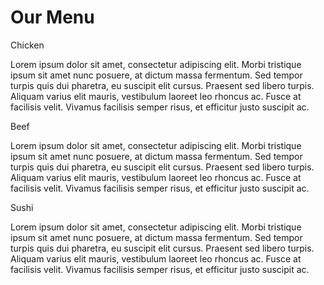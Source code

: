 <!DOCTYPE html>

<html>

<head>
	
<meta charset="utf-8">

	
<meta name="viewport" content="width=device-width, initial-scale=1">

	
<link rel="stylesheet" type="text/css" href="css/styles.css">
	


</head>

<body>
	
<h1>Our Menu</h1>
	
<div class="row">
	
<div class="container col-lg-4 col-md-6 col-sm-12">
		
<section>
		
<div id="chicken">
			
Chicken
		
</div>
		
<p>
			
Lorem ipsum dolor sit amet, consectetur adipiscing elit. Morbi tristique ipsum sit amet nunc posuere,
 at dictum massa fermentum. Sed tempor turpis quis dui pharetra, eu suscipit elit cursus.
 Praesent sed libero turpis. Aliquam varius elit mauris, vestibulum laoreet leo rhoncus ac.
 Fusce at facilisis velit. Vivamus facilisis semper risus, et efficitur justo suscipit ac. 
		
</p>
		
</section>
	
</div>
	
<div class="container col-lg-4 col-md-6 col-sm-12">
		
<section>
		
<div id="beef">
			
Beef
		
</div>
		
<p>
			
Lorem ipsum dolor sit amet, consectetur adipiscing elit. Morbi tristique ipsum sit amet nunc posuere,
 at dictum massa fermentum. Sed tempor turpis quis dui pharetra, eu suscipit elit cursus.
 Praesent sed libero turpis. Aliquam varius elit mauris, vestibulum laoreet leo rhoncus ac.
 Fusce at facilisis velit. Vivamus facilisis semper risus, et efficitur justo suscipit ac. 
		
</p>
		
</section>
	
</div>
	
<div class="container col-lg-4 col-md-12 col-sm-12">
		
<section>
		
<div id="sushi">
			
Sushi
		
</div>
		
<p>
			
Lorem ipsum dolor sit amet, consectetur adipiscing elit. Morbi tristique ipsum sit amet nunc posuere,
 at dictum massa fermentum. Sed tempor turpis quis dui pharetra, eu suscipit elit cursus. Praesent sed libero turpis. 
Aliquam varius elit mauris, vestibulum laoreet leo rhoncus ac.
 Fusce at facilisis velit. Vivamus facilisis semper risus, et efficitur justo suscipit ac. 
		
</p>
		
</section>
	
</div>
	
</div>

</body>

</html>
